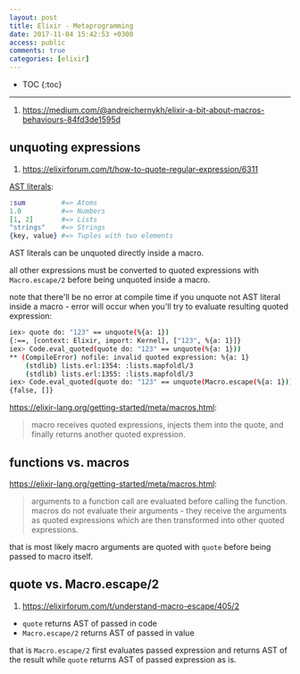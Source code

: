 ```yaml
---
layout: post
title: Elixir - Metaprogramming
date: 2017-11-04 15:42:53 +0300
access: public
comments: true
categories: [elixir]
---
```


<!-- more -->

* TOC
{:toc}
<hr>

1. <https://medium.com/@andreichernykh/elixir-a-bit-about-macros-behaviours-84fd3de1595d>

unquoting expressions
---------------------

1. <https://elixirforum.com/t/how-to-quote-regular-expression/6311>

[AST literals](https://elixir-lang.org/getting-started/meta/quote-and-unquote.html):

```elixir
:sum         #=> Atoms
1.0          #=> Numbers
[1, 2]       #=> Lists
"strings"    #=> Strings
{key, value} #=> Tuples with two elements
```

AST literals can be unquoted directly inside a macro.

all other expressions must be converted to quoted expressions
with `Macro.escape/2` before being unquoted inside a macro.

note that there'll be no error at compile time if you unquote
not AST literal inside a macro - error will occur when you'll
try to evaluate resulting quoted expression:

```sh
iex> quote do: "123" == unquote(%{a: 1})
{:==, [context: Elixir, import: Kernel], ["123", %{a: 1}]}
iex> Code.eval_quoted(quote do: "123" == unquote(%{a: 1}))
** (CompileError) nofile: invalid quoted expression: %{a: 1}
    (stdlib) lists.erl:1354: :lists.mapfoldl/3
    (stdlib) lists.erl:1355: :lists.mapfoldl/3
iex> Code.eval_quoted(quote do: "123" == unquote(Macro.escape(%{a: 1})))
{false, []}
```

<https://elixir-lang.org/getting-started/meta/macros.html>:

> macro receives quoted expressions, injects them into the quote,
> and finally returns another quoted expression.

functions vs. macros
--------------------

<https://elixir-lang.org/getting-started/meta/macros.html>:

> arguments to a function call are evaluated before calling the function.
> macros do not evaluate their arguments - they receive the arguments as
> quoted expressions which are then transformed into other quoted expressions.

that is most likely macro arguments are quoted with `quote` before being
passed to macro itself.

quote vs. Macro.escape/2
----------------------------

1. <https://elixirforum.com/t/understand-macro-escape/405/2>

- `quote` returns AST of passed in code
- `Macro.escape/2` returns AST of passed in value

that is `Macro.escape/2` first evaluates passed expression and returns
AST of the result while `quote` returns AST of passed expression as is.

